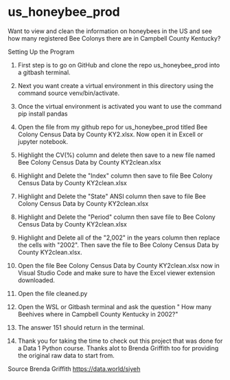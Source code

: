 # us_honeybee_prod
Want to view and clean the information on honeybees in the US and see how many registered Bee Colonys there are in Campbell County Kentucky? 

Setting Up the Program

1) First step is to go on GitHub  and clone the repo us_honeybee_prod into a gitbash terminal.

2) Next you want create a virtual environment in this directory using the command source venv/bin/activate.

3) Once the virtual environment is activated you want to use the command pip install pandas 

4) Open the file from my github repo for us_honeybee_prod titled Bee Colony Census Data by County KY2.xlsx. Now open it in Excell or jupyter notebook.

5) Highlight the CV(%) column and delete then save to a new file named Bee Colony Census Data by County KY2clean.xlsx 

6) Highlight and Delete the "Index" column then save to file Bee Colony Census Data by County KY2clean.xlsx

7) Highlight and Delete the "State" ANSI column then save to file Bee Colony Census Data by County KY2clean.xlsx

8) Highlight and Delete the "Period" column then save file to Bee Colony Census Data by County KY2clean.xlsx

9) Highlight and Delete all of the "2,002" in the years column then replace the cells with "2002".  Then save the file to Bee Colony Census Data by County KY2clean.xlsx.

10) Open the file Bee Colony Census Data by County KY2clean.xlsx now in Visual Studio Code and make sure to have the Excel viewer extension downloaded.
  
11) Open the file cleaned.py

12) Open the WSL or Gitbash terminal and ask the question " How many Beehives where in Campbell County Kentucky in 2002?"

13) The answer 151 should return in the terminal.

14) Thank you for taking the time to check out this project that was done for a Data 1 Python course.  Thanks alot to Brenda Griffith too for providing the original raw data to start from.

Source
Brenda Griffith
https://data.world/siyeh
